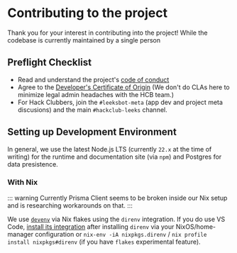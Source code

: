 # Contributing to the project

Thank you for your interest in contributing into the project! While the codebase is
currently maintained by a single person

## Preflight Checklist

* Read and understand the project's [code of conduct](https://github.com/andreijiroh-dev/leeksbot/blob/3bbf018b3a7fb6d18f1a49b6e097c318c80d5cc5/CODE_OF_CONDUCT.md)
* Agree to the [Developer's Certificate of Origin](https://developercertificate.org/)
(We don't do CLAs here to minimize legal admin headaches with the HCB team.)
* For Hack Clubbers, join the `#leeksbot-meta` (app dev and project meta discusions) and the main `#hackclub-leeks` channel.

## Setting up Development Environment

In general, we use the latest Node.js LTS (currently `22.x` at the time of writing)
for the runtime and documentation site (via `npm`) and Postgres for data presistence.

### With Nix

::: warning
Currently Prisma Client seems to be broken inside our Nix setup and is
researching workarounds on that.
:::

We use [`devenv`](https://devenv.sh) via Nix flakes using the `direnv` integration.
If you do use VS Code, [install its integration](https://marketplace.visualstudio.com/items?itemName=mkhl.direnv) after installing
`direnv` via your NixOS/home-manager configuration or `nix-env -iA nixpkgs.direnv` /
`nix profile install nixpkgs#direnv` (if you have `flakes` experimental feature).
